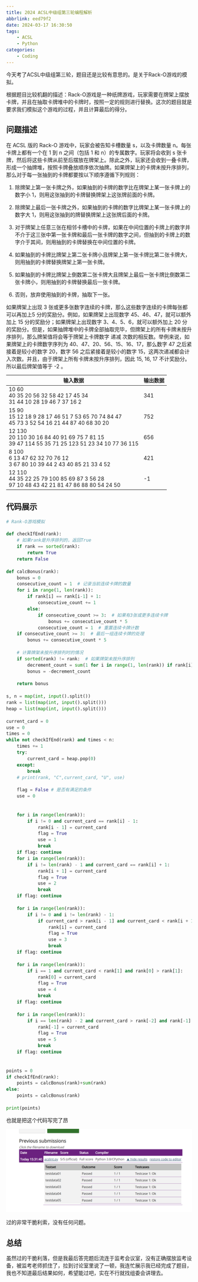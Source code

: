 ```yaml
---
title: 2024 ACSL中级组第三轮编程解析
abbrlink: eed79f2
date: 2024-03-17 16:30:50
tags:
    - ACSL
    - Python
categories:
    - Coding
---
```


今天考了ACSL中级组第三轮，题目还是比较有意思的。是关于Rack-O游戏的模拟。

根据题目比较机翻的描述：Rack-O游戏是一种纸牌游戏，玩家需要在牌架上摆放卡牌，并且在抽取卡牌堆中的卡牌时，按照一定的规则进行替换。这次的题目就是要求我们模拟这个游戏的过程，并且计算最后的得分。

## 问题描述

在 ACSL 版的 Rack-O 游戏中，玩家会被告知卡槽数量 s，以及卡牌数量 n。每张卡牌上都有一个在 1 到 n 之间（包括 1 和 n）的专属数字。玩家将会收到 s 张卡牌，然后将这些卡牌从前至后摆放在牌架上。除此之外，玩家还会收到一叠卡牌，形成一个抽牌堆，按照卡牌叠放顺序依次抽牌。如果牌架上的卡牌未按升序排列，那么对于每一张抽到的卡牌都要按以下顺序遵循下列规则：

1. 除牌架上第一张卡牌之外，如果抽到的卡牌的数字比在牌架上某一张卡牌上的数字小 1，则用这张抽到的卡牌替换牌架上这张牌前面的卡牌。

2. 除牌架上最后一张卡牌之外，如果抽到的卡牌的数字比牌架上某一张卡牌上的数字大 1，则用这张抽到的牌替换牌架上这张牌后面的卡牌。

3. 对于牌架上任意三张在相邻卡槽中的卡牌，如果在中间位置的卡牌上的数字并不介于这三张中第一张卡牌和最后一张卡牌的数字之间，但抽到的卡牌上的数字介于其间，则用抽到的卡牌替换在中间位置的卡牌。

4. 如果抽到的卡牌比牌架上第二张卡牌小且牌架上第一张卡牌比第二张卡牌大，则用抽到的卡牌替换牌架上第一张卡牌。

5. 如果抽到的卡牌比牌架上倒数第二张卡牌大且牌架上最后一张卡牌比倒数第二张卡牌小，则用抽到的卡牌替换最后一张卡牌。

6. 否则，放弃使用抽到的卡牌，抽取下一张。

如果牌架上出现 3 张或更多张数字连续的卡牌，那么这些数字连续的卡牌每张都可以再加上5 分的奖励分。例如，如果牌架上出现数字 45、46、47，就可以额外加上 15 分的奖励分；如果牌架上出现数字 3、4、5、6，就可以额外加上 20 分的奖励分。但是，如果抽牌堆中的卡牌全部抽取完毕，但牌架上的所有卡牌未按升序排列，那么牌架值将会等于牌架上卡牌数字 递减 次数的相反数。举例来说，如果牌架上的卡牌数字序列为 40、47、20、56、15、16、17，那么数字 47 之后紧接着是较小的数字 20，数字 56 之后紧接着是较小的数字 15，这两次递减都会计入次数。并且，由于牌架上所有卡牌未按升序排列，因此 15, 16, 17 不计奖励分。所以最后牌架值等于 -2 。

| 输入数据                                    | 输出数据  |
|-------------------------------------------|-----------|
| 10 60 <br> 40 35 20 56 32 58 42 17 45 34 <br> 31 44 10 28 19 46 7 37 16 2 | 341       |
| 15 90 <br> 15 12 18 9 28 17 46 51 7 53 65 70 74 84 47 <br> 45 73 3 52 54 16 21 44 87 40 68 30 20 | 752       |
| 12 130 <br> 20 110 30 16 84 40 91 69 75 7 81 15 <br> 39 47 114 55 35 71 25 123 51 23 34 10 77 36 115 | 656       |
| 8 100 <br> 6 13 47 62 32 70 76 12 <br> 3 67 80 10 39 44 2 43 40 85 21 33 4 52 | 421       |
| 12 110 <br> 44 35 22 25 79 100 85 69 87 3 56 28 <br> 97 10 48 43 42 21 81 47 86 88 80 54 24 50 | -1        |


## 代码展示

```python
# Rank-O游戏模拟

def checkIfEnd(rank):
    # 如果rank是升序排列的，返回True
    if rank == sorted(rank):
        return True
    return False
    
def calcBonus(rank):
    bonus = 0
    consecutive_count = 1  # 记录当前连续卡牌的数量
    for i in range(1, len(rank)):
        if rank[i] == rank[i-1] + 1:
            consecutive_count += 1
        else:
            if consecutive_count >= 3:  # 如果有3张或更多连续卡牌
                bonus += consecutive_count * 5
            consecutive_count = 1  # 重置连续卡牌计数
    if consecutive_count >= 3:  # 最后一组连续卡牌的处理
        bonus += consecutive_count * 5

    # 计算牌架未按升序排列时的情况
    if sorted(rank) != rank:  # 如果牌架未按升序排列
        decrement_count = sum(1 for i in range(1, len(rank)) if rank[i] < rank[i-1])
        bonus = -decrement_count

    return bonus

s, n = map(int, input().split())
rank = list(map(int, input().split()))
heap = list(map(int, input().split()))

current_card = 0
use = 0
times = 0
while not checkIfEnd(rank) and times < n:
    times += 1
    try:
        current_card = heap.pop(0)
    except:
        break
    # print(rank, "C",current_card, "U", use)

    flag = False # 是否有满足的条件
    use = 0
    

    for i in range(len(rank)):
        if i != 0 and current_card == rank[i] - 1:
            rank[i - 1] = current_card
            flag = True
            use = 1
            break
    if flag: continue
    for i in range(len(rank)):
        if i != len(rank) - 1 and current_card == rank[i] + 1:
            rank[i + 1] = current_card
            flag = True
            use = 2
            break
    if flag: continue
    
    for i in range(len(rank)):
        if i != 0 and i != len(rank) - 1:
            if current_card > rank[i - 1] and current_card < rank[i + 1] and (rank[i] < rank[i - 1] or rank[i] > rank[i + 1]):
                rank[i] = current_card
                flag = True
                use = 3
                break
    if flag: continue
    
    for i in range(len(rank)):
        if i == 1 and current_card < rank[1] and rank[0] > rank[1]:
            rank[0] = current_card
            flag = True
            use = 4
            break
    if flag: continue
    
    for i in range(len(rank)):
        if i == len(rank) - 2 and current_card > rank[-2] and rank[-1] < rank[-2]:
            rank[-1] = current_card
            flag = True
            use = 5
            break
    if flag: continue
    

points = 0
if checkIfEnd(rank):
    points = calcBonus(rank)+sum(rank)
else:
    points = calcBonus(rank)

print(points)

```

也就是把这个代码写完了昂

![alt text](../assets/240317-acsl-answer/1.png)

过的非常干脆利索，没有任何问题。

## 总结

虽然过的干脆利落，但是我最后答完题后流连于监考会议室，没有正确摆放监考设备，被监考老师抓住了，拉到讨论室里说了一顿，我连忙展示我已经完成了题目，我也不知道最后结果如何，希望能过吧，实在不行就找组委会讲理去。
